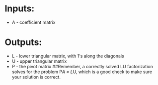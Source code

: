 # Inputs:
* A - coefficient matrix
# Outputs:
* L - lower triangular matrix, with 1's along the diagonals
* U - upper triangular matrix
* P - the pivot matrix
##Remember, a correctly solved LU factorization solves for the problem P*A = L*U, which is a good check to make sure your solution is correct.
